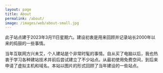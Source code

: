 ```yaml
---
layout: page
title: About
permalink: /about/
image: /images/web/about-small.jpg
---
```


此子站点建于2023年3月11日星期六。建设初衷是用来回顾并记录站长2000年以来的捣鼓的一些事情。

当年互联网方兴未艾，个人建站是个非常时髦的事情。自从买了电脑以后，我也热衷于学习各种建站技术并前后尝试建立了不少站点。从最初使用免费空间，到后来申请了虚拟主机和域名。本站以图片的形式回顾了当年建设的一些站点。
